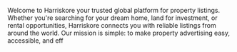 Welcome to Harriskore your trusted global platform for property listings. Whether you're searching for your dream home, land for investment, or rental opportunities, Harriskore connects you with reliable listings from around the world. Our mission is simple: to make property advertising easy, accessible, and eff
